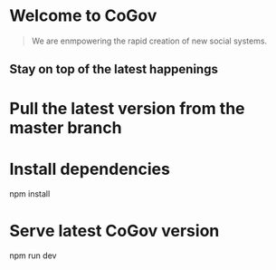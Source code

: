 # Welcome to CoGov

> We are enmpowering the rapid creation of new social systems.

## Stay on top of the latest happenings

# Pull the latest version from the master branch

# Install dependencies 
  npm install
 
# Serve latest CoGov version
  npm run dev
  
